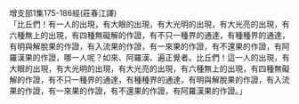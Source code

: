 增支部1集175-186經(莊春江譯)  
「比丘們！有一人的出現，有大眼的出現，有大光明的出現，有大光亮的出現，有六種無上的出現，有四種無礙解的作證，有不只一種界的通達，有種種界的通達，有明與解脫果的作證，有入流果的作證，有一來果的作證，有不還果的作證，有阿羅漢果的作證，哪一人呢？如來、阿羅漢、遍正覺者。比丘們！這一人的出現，有大眼的出現，有大光明的出現，有大光亮的出現，有六種無上的出現，有四種無礙解的作證，有不只一種界的通達，有種種界的通達，有明與解脫果的作證，有入流果的作證，有一來果的作證，有不還果的作證，有阿羅漢果的作證。」  
  
  
